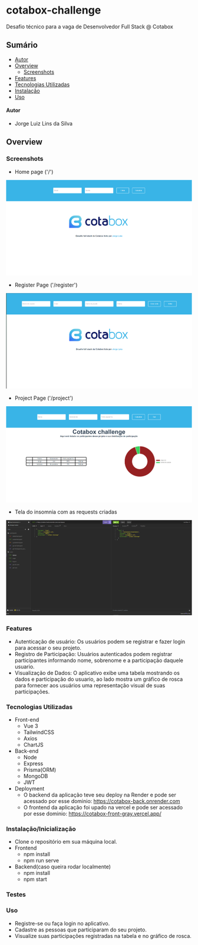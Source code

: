 # cotabox-challenge

Desafio técnico para a vaga de Desenvolvedor Full Stack @ Cotabox

## Sumário

- [Autor](#autor)
- [Overview](#overview)
  - [Screenshots](#screenshots)
- [Features](#features)
- [Tecnologias Utilizadas](#tecnologias-utilizadas)
- [Instalação](#instalacao)
- [Uso](#compile-and-minify-for-production)

#### Autor
- Jorge Luiz Lins da Silva

## Overview

### Screenshots

- Home page ('/')

![](./Front/src/assets/homepage.png)

- Register Page ('/register')

![](./Front/src/assets/registerpage.png)

- Project Page ('/project')

![](./Front/src/assets/projectpage.png)

- Tela do insomnia com as requests criadas

![](./Front/src/assets/insomnia.png)

### Features
- Autenticação de usuário: Os usuários podem se registrar e fazer login para acessar o seu projeto.
- Registro de Participação: Usuários autenticados podem registrar participantes informando nome, sobrenome e a participação daquele usuario.
- Visualização de Dados: O aplicativo exibe uma tabela mostrando os dados e participação do usuario, ao lado mostra um gráfico de rosca para fornecer aos usuários uma representação visual de suas participações.


### Tecnologias Utilizadas
- Front-end
    - Vue 3
    - TailwindCSS
    - Axios
    - ChartJS
- Back-end
    - Node
    - Express
    - Prisma(ORM)
    - MongoDB
    - JWT
- Deployment
    - O backend da aplicação teve seu deploy na Render e pode ser acessado por esse dominio: https://cotabox-back.onrender.com
    - O frontend da aplicação foi upado na vercel e pode ser acessado por esse dominio: https://cotabox-front-gray.vercel.app/

### Instalação/Inicialização
- Clone o repositório em sua máquina local.
- Frontend
    - npm install
    - npm run serve
- Backend(caso queira rodar localmente)
    - npm install
    - npm start


### Testes


### Uso
- Registre-se ou faça login no aplicativo.
- Cadastre as pessoas que participaram do seu projeto.
- Visualize suas participações registradas na tabela e no gráfico de rosca.
